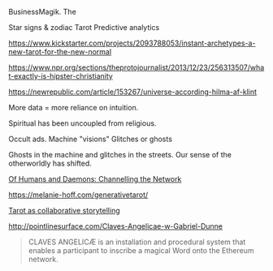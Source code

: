 ---
---

BusinessMagik. The 

Star signs & zodiac
Tarot
Predictive analytics

https://www.kickstarter.com/projects/2093788053/instant-archetypes-a-new-tarot-for-the-new-normal

https://www.npr.org/sections/theprotojournalist/2013/12/23/256313507/what-exactly-is-hipster-christianity

https://newrepublic.com/article/153267/universe-according-hilma-af-klint

More data = more reliance on intuition.

Spiritual has been uncoupled from religious.

Occult ads.
Machine "visions"
Glitches or ghosts

Ghosts in the machine and glitches in the streets. Our sense of the otherworldly has shifted.

[Of Humans and Daemons: Channelling the Network](https://matildepark.ca/2019/04/Beyond-Wired)

<https://melanie-hoff.com/generativetarot/>

[Tarot as collaborative storytelling](http://word-game-workshop.decontextualize.com/tarot/)

<http://pointlinesurface.com/Claves-Angelicae-w-Gabriel-Dunne>

>CLAVES ANGELICÆ is an installation and procedural system that enables a participant to inscribe a
magical Word onto the Ethereum network.